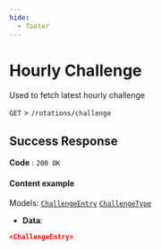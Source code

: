 ```yaml
---
hide:
  - footer
---
```

# Hourly Challenge

Used to fetch latest hourly challenge

`GET` > `/rotations/challenge`

## Success Response

**Code** : `200 OK`

#### **Content example**

Models: [`ChallengeEntry`](/models/rotations/ChallengeEntry) [`ChallengeType`](/models/rotations/ChallengeType)

- **Data**:
```json
<ChallengeEntry>
```
